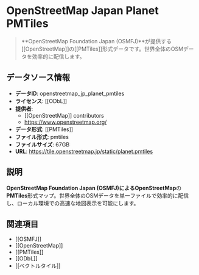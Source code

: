 # OpenStreetMap Japan Planet PMTiles

> **OpenStreetMap Foundation Japan (OSMFJ)**が提供する[[OpenStreetMap]]の[[PMTiles]]形式データです。世界全体のOSMデータを効率的に配信します。

## データソース情報

- **データID**: openstreetmap_jp_planet_pmtiles
- **ライセンス**: [[ODbL]]
- **提供者**:
  - [[OpenStreetMap]] contributors
  - https://www.openstreetmap.org/
- **データ形式**: [[PMTiles]]
- **ファイル形式**: pmtiles
- **ファイルサイズ**: 67GB
- **URL**: https://tile.openstreetmap.jp/static/planet.pmtiles

## 説明

**OpenStreetMap Foundation Japan (OSMFJ)**による**OpenStreetMap**の**PMTiles**形式マップ。世界全体のOSMデータを単一ファイルで効率的に配信し、ローカル環境での高速な地図表示を可能にします。

## 関連項目

- [[OSMFJ]]
- [[OpenStreetMap]]
- [[PMTiles]]
- [[ODbL]]
- [[ベクトルタイル]]
